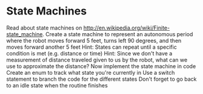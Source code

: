 State Machines
====

Read about state machines on http://en.wikipedia.org/wiki/Finite-state_machine.
Create a state machine to represent an autonomous period where the robot moves forward 5 feet, turns left 90 degrees, and then moves forward another 5 feet
  Hint: States can repeat until a specific condition is met (e.g. distance or time)
  Hint: Since we don't have a measurement of distance traveled given to us by the robot, what can we use to approximate the distance?
Now implement the state machine in code
  Create an enum to track what state you're currently in
  Use a switch statement to branch the code for the different states
  Don't forget to go back to an idle state when the routine finishes
